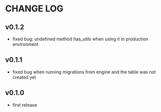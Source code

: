 # CHANGE LOG

## v0.1.2

* fixed bug: undefined method has_utils when using it in production environment


## v0.1.1

* fixed bug when running migrations from engine and the table was not created yet


## v0.1.0

* first release
